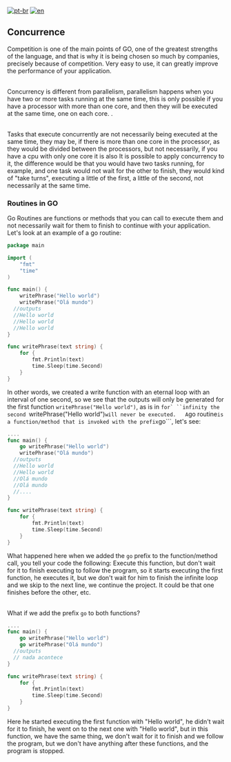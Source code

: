 [![pt-br](https://img.shields.io/badge/language-pt--br-green.svg)](https://github.com/kauemurakami/go-concurrence/blob/main/README.pt-br.md)
[![en](https://img.shields.io/badge/language-en-orange.svg)](https://github.com/kauemurakami/go-concurrence/blob/main/README.md)

## Concurrence
Competition is one of the main points of GO, one of the greatest strengths of the language, and that is why it is being chosen so much by companies, precisely because of competition.
Very easy to use, it can greatly improve the performance of your application.<br/><br/>

Concurrency is different from parallelism, parallelism happens when you have two or more tasks running at the same time, this is only possible if you have a processor with more than one core, and then they will be executed at the same time, one on each core. .<br/><br/>

Tasks that execute concurrently are not necessarily being executed at the same time, they may be, if there is more than one core in the processor, as they would be divided between the processors, but not necessarily, if you have a cpu with only one core it is also It is possible to apply concurrency to it, the difference would be that you would have two tasks running, for example, and one task would not wait for the other to finish, they would kind of "take turns", executing a little of the first, a little of the second, not necessarily at the same time.

### Routines in GO
Go Routines are functions or methods that you can call to execute them and not necessarily wait for them to finish to continue with your application.  
Let's look at an example of a go routine:  
```go
package main

import (
	"fmt"
	"time"
)

func main() {
	writePhrase("Hello world") 
	writePhrase("Olá mundo")
  //outputs
  //Hello world
  //Hello world
  //Hello world
}

func writePhrase(text string) {
	for {
		fmt.Println(text)
		time.Sleep(time.Second)
	}
}
```
In other words, we created a write function with an eternal loop with an interval of one second, so we see that the outputs will only be generated for the first function ```writePhrase("Hello world")```, as is in ```for` ``infinity the second ```writePhrase("Hello world")``` will never be executed.  
A ```go routine``` is a function/method that is invoked with the prefix ```go```, let's see:  
```go
....
func main() {
	go writePhrase("Hello world") 
	writePhrase("Olá mundo")
  //outputs
  //Hello world
  //Hello world
  //Olá mundo
  //Olá mundo
  //....
}

func writePhrase(text string) {
	for {
		fmt.Println(text)
		time.Sleep(time.Second)
	}
}
```
What happened here when we added the ```go``` prefix to the function/method call, you tell your code the following: Execute this function, but don't wait for it to finish executing to follow the program, so it starts executing the first function, he executes it, but we don't wait for him to finish the infinite loop and we skip to the next line, we continue the project. It could be that one finishes before the other, etc.<br/><br/>

What if we add the prefix ```go``` to both functions?  
```go
....
func main() {
	go writePhrase("Hello world") 
	go writePhrase("Olá mundo")
  //outputs
  // nada acontece
}

func writePhrase(text string) {
	for {
		fmt.Println(text)
		time.Sleep(time.Second)
	}
}
```
Here he started executing the first function with "Hello world", he didn't wait for it to finish, he went on to the next one with "Hello world", but in this function, we have the same thing, we don't wait for it to finish and we follow the program, but we don't have anything after these functions, and the program is stopped.
